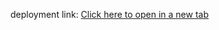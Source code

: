 deployment link: <a href="https://zepto-assignment-6pntgiqx9-mohammadravoofs-projects.vercel.app" target="_blank">Click here to open in a new tab</a>

